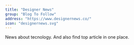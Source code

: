 ```yaml
---
title: "Designer News"
group: "Blog To Follow"
address: "https://www.designernews.co/"
icon: "designernews.svg"
---
```


News about tecnology. And also find top article in one place.
